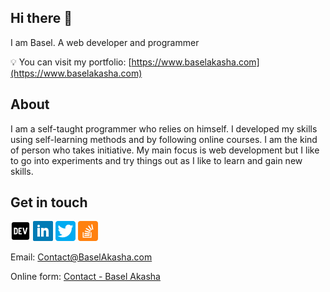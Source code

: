 ## Hi there 👋

I am Basel. A web developer and programmer

💡 You can visit my portfolio: [https://www.baselakasha.com](https://www.baselakasha.com)

## About
I am a self-taught programmer who relies on himself. I developed my skills using self-learning methods and by following online courses. I am the kind of person who takes initiative. My main focus is web development but I like to go into experiments and try things out as I like to learn and gain new skills.


## Get in touch 

[![Dev.to](assets/Dev-32.png)](https://dev.to/baselakasha)    [![Linked In](assets/linkedin-32.webp)](https://www.linkedin.com/in/baselakasha/)   [![Twitter](assets/twitter-32.webp)](https://twitter.com/basel_akasha)    [![Stackoverflow](assets/stackoverflow-32.png)](https://stackoverflow.com/users/8176912/basel-akasha)

Email: [Contact@BaselAkasha.com](mailto:contact@baselakasha.com)

Online form: [Contact - Basel Akasha](https://www.baselakasha.com)
